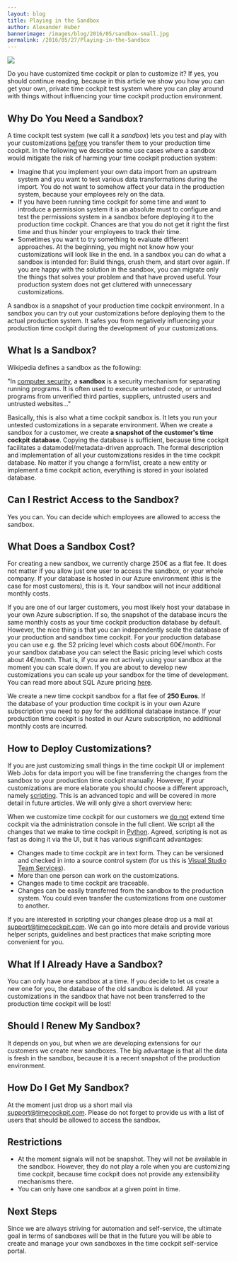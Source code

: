 ```yaml
---
layout: blog
title: Playing in the Sandbox
author: Alexander Huber
bannerimage: /images/blog/2016/05/sandbox-small.jpg
permalink: /2016/05/27/Playing-in-the-Sandbox
---
```


<p xmlns="http://www.w3.org/1999/xhtml">
  <img src="{{site.baseurl}}/images/blog/2016/05/sandbox.jpg" />
</p><p xmlns="http://www.w3.org/1999/xhtml">Do you have customized time cockpit or plan to customize it? If yes, you should continue reading, because in this article we show you how you can get your own, private time cockpit test system where you can play around with things without influencing your time cockpit production environment.
		</p><h2 xmlns="http://www.w3.org/1999/xhtml">Why Do You Need a Sandbox? <br /></h2><p xmlns="http://www.w3.org/1999/xhtml">A time cockpit test system (we call it a <em>sandbox</em>) lets you test and play with your customizations <span style="text-decoration: underline;" data-mce-style="text-decoration: underline;">before</span> you transfer them to your production time cockpit. In the following we describe some use cases where a sandbox would mitigate the risk of harming your time cockpit production system:
		</p><ul xmlns="http://www.w3.org/1999/xhtml">
  <li>Imagine that you implement your own data import from an upstream system and you want to test various data transformations during the import. You do not want to somehow affect your data in the production system, because your employees rely on the data.
			</li>
  <li>If you have been running time cockpit for some time and want to introduce a permission system it is an absolute must to configure and test the permissions system in a sandbox before deploying it to the production time cockpit. Chances are that you do not get it right the first time and thus hinder your employees to track their time.
			</li>
  <li>Sometimes you want to try something to evaluate different approaches. At the beginning, you might not know how your customizations will look like in the end. In a sandbox you can do what a sandbox is intended for: Build things, crush them, and start over again. If you are happy with the solution in the sandbox, you can migrate only the things that solves your problem and that have proved useful. Your production system does not get cluttered with unnecessary customizations.
			</li>
</ul><p class="showcase" xmlns="http://www.w3.org/1999/xhtml">A sandbox is a snapshot of your production time cockpit environment. In a sandbox you can try out your customizations before deploying them to the actual production system. It safes you from negatively influencing your production time cockpit during the development of your customizations.
		</p><h2 xmlns="http://www.w3.org/1999/xhtml">What Is a Sandbox?
		</h2><p xmlns="http://www.w3.org/1999/xhtml">Wikipedia defines a sandbox as the following:<br /></p><p class="showcase" xmlns="http://www.w3.org/1999/xhtml">"In <a title="Computer security" href="https://en.wikipedia.org/wiki/Computer_security">computer security</a>, a <strong>sandbox</strong> is a security mechanism for separating running programs. It is often used to execute untested code, or untrusted programs from unverified third parties, suppliers, untrusted users and untrusted websites..."
		</p><p xmlns="http://www.w3.org/1999/xhtml">Basically, this is also what a time cockpit sandbox is. It lets you run your untested customizations in a separate environment. When we create a sandbox for a customer, we create <strong>a snapshot of the customer's time cockpit database</strong>. Copying the database is sufficient, because time cockpit facilitates a datamodel/metadata-driven approach. The formal description and implementation of all your customizations resides in the time cockpit database. No matter if you change a form/list, create a new entity or implement a time cockpit action, everything is stored in your isolated database.
		</p><h2 xmlns="http://www.w3.org/1999/xhtml">Can I Restrict Access to the Sandbox?
		</h2><p xmlns="http://www.w3.org/1999/xhtml">Yes you can. You can decide which employees are allowed to access the sandbox.
		</p><h2 xmlns="http://www.w3.org/1999/xhtml">What Does a Sandbox Cost?
		</h2><p xmlns="http://www.w3.org/1999/xhtml">For creating a new sandbox, we currently charge 250€ as a flat fee. It does not matter if you allow just one user to access the sandbox, or your whole company. If your database is hosted in our Azure environment (this is the case for most customers), this is it. Your sandbox will not incur additional monthly costs. 
		</p><p xmlns="http://www.w3.org/1999/xhtml">If you are one of our larger customers, you most likely host your database in your own Azure subscription. If so, the snapshot of the database incurs the same monthly costs as your time cockpit production database by default. However, the nice thing is that you can independently scale the database of your production and sandbox time cockpit. For your production database you can use e.g. the S2 pricing level which costs about 60€/month. For your sandbox database you can select the Basic pricing level which costs about 4€/month. That is, if you are not actively using your sandbox at the moment you can scale down. If you are about to develop new customizations you can scale up your sandbox for the time of development. You can read more about SQL Azure pricing <a href="https://azure.microsoft.com/en-us/pricing/details/sql-database/" target="_blank">here</a>.
		</p><p class="showcase" xmlns="http://www.w3.org/1999/xhtml">We create a new time cockpit sandbox for a flat fee of <strong>250 Euros</strong>. If the database of your production time cockpit is in your own Azure subscription you need to pay for the additional database instance. If your production time cockpit is hosted in our Azure subscription, no additional monthly costs are incurred.
		</p><h2 xmlns="http://www.w3.org/1999/xhtml">How to Deploy Customizations?
		</h2><p xmlns="http://www.w3.org/1999/xhtml">If you are just customizing small things in the time cockpit UI or implement Web Jobs for data import you will be fine transferring the changes from the sandbox to your production time cockpit manually. However, if your customizations are more elaborate you should choose a different approach, namely <a href="https://help.timecockpit.com/?topic=html/c20d94e9-97dc-48a8-9171-fd3bb70dad86.htm" target="_blank">scripting</a>. This is an advanced topic and will be covered in more detail in future articles. We will only give a short overview here:
		</p><p xmlns="http://www.w3.org/1999/xhtml">When we customize time cockpit for our customers we <span style="text-decoration: underline;" data-mce-style="text-decoration: underline;">do not</span> extend time cockpit via the administration console in the full client. We script all the changes that we make to time cockpit in <a href="http://ironpython.net/" target="_blank">Python</a>. Agreed, scripting is not as fast as doing it via the UI, but it has various significant advantages:
		</p><ul xmlns="http://www.w3.org/1999/xhtml">
  <li>Changes made to time cockpit are in text form. They can be versioned and checked in into a source control system (for us this is <a href="https://www.visualstudio.com/en-us/products/what-is-visual-studio-online-vs.aspx" target="_blank">Visual Studio Team Services</a>).
			</li>
  <li>More than one person can work on the customizations.
			</li>
  <li>Changes made to time cockpit are traceable. <br /></li>
  <li>Changes can be easily transferred from the sandbox to the production system. You could even transfer the customizations from one customer to another.
			</li>
</ul><p xmlns="http://www.w3.org/1999/xhtml">If you are interested in scripting your changes please drop us a mail at <a href="mailto:support@timecockpit.com">support@timecockpit.com</a>. We can go into more details and provide various helper scripts, guidelines and best practices that make scripting more convenient for you.
		</p><h2 xmlns="http://www.w3.org/1999/xhtml">What If I Already Have a Sandbox?
		</h2><p xmlns="http://www.w3.org/1999/xhtml">You can only have one sandbox at a time. If you decide to let us create a new one for you, the database of the old sandbox is deleted. All your customizations in the sandbox that have not been transferred to the production time cockpit will be lost!
		</p><h2 xmlns="http://www.w3.org/1999/xhtml">Should I Renew My Sandbox?
		</h2><p xmlns="http://www.w3.org/1999/xhtml">It depends on you, but when we are developing extensions for our customers we create new sandboxes. The big advantage is that all the data is fresh in the sandbox, because it is a recent snapshot of the production environment.
		</p><h2 xmlns="http://www.w3.org/1999/xhtml">How Do I Get My Sandbox?
		</h2><p xmlns="http://www.w3.org/1999/xhtml">At the moment just drop us a short mail via <a href="mailto:support@timecockpit.com">support@timecockpit.com</a>. Please do not forget to provide us with a list of users that should be allowed to access the sandbox.
		</p><h2 xmlns="http://www.w3.org/1999/xhtml">Restrictions
		</h2><ul xmlns="http://www.w3.org/1999/xhtml">
  <li>At the moment signals will not be snapshot. They will not be available in the sandbox. However, they do not play a role when you are customizing time cockpit, because time cockpit does not provide any extensibility mechanisms there. <br /></li>
  <li>You can only have one sandbox at a given point in time.
			</li>
</ul><h2 xmlns="http://www.w3.org/1999/xhtml">Next Steps <br /></h2><p xmlns="http://www.w3.org/1999/xhtml">Since we are always striving for automation and self-service, the ultimate goal in terms of sandboxes will be that in the future you will be able to create and manage your own sandboxes in the time cockpit self-service portal.
		</p>